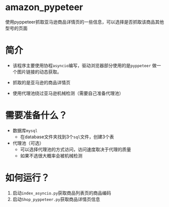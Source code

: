 # amazon_pypeteer
使用pyppeteer抓取亚马逊商品详情页的一些信息，可以选择是否抓取该商品其他型号的页面
# 简介

- 该程序主要使用协程`asyncio`编写，驱动浏览器部分使用的是`pyppeteer` 做一个图片链接的动态获取。

- 抓取的是亚马逊的商品详情页

- 使用代理池绕过亚马逊机械检测（需要自己准备代理池）

  

# 需要准备什么？

- 数据库`mysql`
  - 在database文件夹找到3个`sql`文件，创建3个表
- 代理池（可选）
  - 可以选择代理池的方式访问，访问速度取决于代理的质量
  - 如果不选很大概率会被机械检测

# 如何运行？

1. 启动`index_asyncio.py`获取商品列表页的商品编码
2. 启动`Shop_pyppeteer.py`获取商品详情页信息
